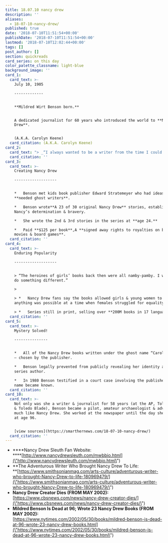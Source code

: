 ```yaml
---
title: 18.07.10 nancy drew
description: ''
aliases:
  - 18-07-10-nancy-drew/
published: true
date: '2018-07-10T11:51:54+00:00'
publishDate: '2018-07-10T11:51:54+00:00'
lastmod: '2018-07-10T12:02:44+00:00'
tags: []
post_author: []
section: quickreads
card_series: on this day
color_palette_classname: light-blue
background_image: ''
card_1:
  card_text: >-
    July 10, 1905

    -------------


    **Mildred Wirt Benson born.**


    A dedicated journalist for 60 years who introduced the world to **Nancy
    Drew**.


    (A.K.A. Carolyn Keene)
  card_citation: (A.K.A. Carolyn Keene)
card_2:
  card_text: "> _“I always wanted to be a writer from the time I could walk.”_\n> \n> *   **Born in rural Iowa**;A few opportunities for women outside the home.\n> *   Her parents encouraged her writing pursuits; sheA **won her 1st writing award at age 14**.\n> *   **First student** (man or woman) **to earn mastera\x19s in journalism** at Univ. of Iowa.\n> *   Her first trip to NYC changed everything…"
  card_citation: ''
card_3:
  card_text: >-
    Creating Nancy Drew

    -------------------


    *   Benson met kids book publisher Edward Stratemeyer who had ideas, but
    **needed ghost writers**.

    *   Benson wrote**A 23 of 30 original Nancy Drew** stories, establishing
    Nancy’s determination & bravery.

    *   She wrote the 2nd & 3rd stories in the series at **age 24.**

    *   Paid **$125 per book**,A **signed away rights to royalties on books,
    movies & board games**.
  card_citation: ''
card_4:
  card_text: >-
    Enduring Popularity

    -------------------


    > “The heroines of girls’ books back then were all namby-pamby. I wanted to
    do something different.”

    > 

    > *   Nancy Drew fans say the books allowed girls & young women to imagine
    anything was possible at a time when females struggled for equality.

    > *   Series still in print, selling over **200M books in 17 languages**.
  card_citation: ''
card_5:
  card_text: >-
    Mystery Solved!

    ---------------


    *   All of the Nancy Drew books written under the ghost name “Carolyn Keene”
    – chosen by the publisher.

    *   Benson legally prevented from publicly revealing her identity as the
    series author.

    *   In 1980 Benson testified in a court case involving the publisher and her
    name became known.
  card_citation: ''
card_10:
  card_text: >-
    Not only was she a writer & journalist for 58 years (at the AP, Toledo Times
    & Toledo Blade), Benson became a pilot, amateur archaeologist & adventurer
    much like Nancy Drew. She worked at the newspaper until the day she died -
    at age 96.


    [view sources](https://smarthernews.com/18-07-10-nancy-drew/)
  card_citation: ''
---
```

*   ****Nancy Drew Sleuth Fan Website:  
    ****[http://www.nancydrewsleuth.com/mwbbio.html](\"http://www.nancydrewsleuth.com/mwbbio.html\")
*   **The Adventurous Writer Who Brought Nancy Drew To Life:  
    **[https://www.smithsonianmag.com/arts-culture/adventurous-writer-who-brought-Nancy-Drew-to-life-180969479/](\"https://www.smithsonianmag.com/arts-culture/adventurous-writer-who-brought-Nancy-Drew-to-life-180969479/\")
*   **Nancy Drew Creator Dies (FROM MAY 2002):**  
    [https://www.cbsnews.com/news/nancy-drew-creator-dies/](\"https://www.cbsnews.com/news/nancy-drew-creator-dies/\")
*   **Mildred Benson Is Dead at 96; Wrote 23 Nancy Drew Books (FROM MAY 2002):**  
    [https://www.nytimes.com/2002/05/30/books/mildred-benson-is-dead-at-96-wrote-23-nancy-drew-books.html](\"https://www.nytimes.com/2002/05/30/books/mildred-benson-is-dead-at-96-wrote-23-nancy-drew-books.html\")